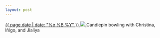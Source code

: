 ```yaml
---
layout: post
---
```


<p>
  <a href="/6">
    <time>{{ page.date | date: "%e %B %Y" }}</time>
    <img src="https://s3.amazonaws.com/life.aaronjgreenberg.com/6.jpg">
  </a>
  Candlepin bowling with Christina, Iñigo, and Jialiya
</p>
